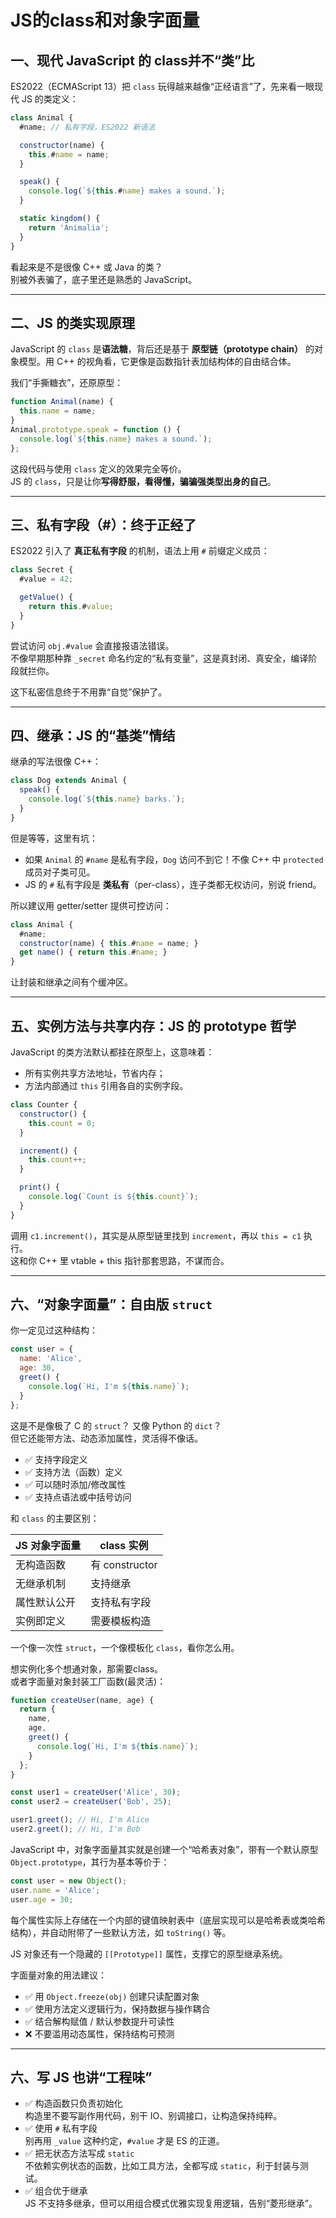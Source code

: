 # JS的class和对象字面量

## 一、现代 JavaScript 的 class并不“类”比

ES2022（ECMAScript 13）把 `class` 玩得越来越像“正经语言”了，先来看一眼现代 JS 的类定义：

```js
class Animal {
  #name; // 私有字段，ES2022 新语法

  constructor(name) {
    this.#name = name;
  }

  speak() {
    console.log(`${this.#name} makes a sound.`);
  }

  static kingdom() {
    return 'Animalia';
  }
}
```

看起来是不是很像 C++ 或 Java 的类？  
别被外表骗了，底子里还是熟悉的 JavaScript。

---

## 二、JS 的类实现原理

JavaScript 的 `class` 是**语法糖**，背后还是基于 **原型链（prototype chain）** 的对象模型。用 C++ 的视角看，它更像是函数指针表加结构体的自由结合体。

我们“手撕糖衣”，还原原型：

```js
function Animal(name) {
  this.name = name;
}
Animal.prototype.speak = function () {
  console.log(`${this.name} makes a sound.`);
};
```

这段代码与使用 `class` 定义的效果完全等价。  
JS 的 `class`，只是让你**写得舒服，看得懂，骗骗强类型出身的自己**。

---

## 三、私有字段（#）：终于正经了

ES2022 引入了 **真正私有字段** 的机制，语法上用 `#` 前缀定义成员：

```js
class Secret {
  #value = 42;

  getValue() {
    return this.#value;
  }
}
```

尝试访问 `obj.#value` 会直接报语法错误。  
不像早期那种靠 `_secret` 命名约定的“私有变量”，这是真封闭、真安全，编译阶段就拦你。

这下私密信息终于不用靠“自觉”保护了。

---

## 四、继承：JS 的“基类”情结

继承的写法很像 C++：

```js
class Dog extends Animal {
  speak() {
    console.log(`${this.name} barks.`);
  }
}
```

但是等等，这里有坑：

- 如果 `Animal` 的 `#name` 是私有字段，`Dog` 访问不到它！不像 C++ 中 `protected` 成员对子类可见。
- JS 的 `#` 私有字段是 **类私有**（per-class），连子类都无权访问，别说 friend。

所以建议用 getter/setter 提供可控访问：

```js
class Animal {
  #name;
  constructor(name) { this.#name = name; }
  get name() { return this.#name; }
}
```

让封装和继承之间有个缓冲区。

---

## 五、实例方法与共享内存：JS 的 prototype 哲学

JavaScript 的类方法默认都挂在原型上，这意味着：

- 所有实例共享方法地址，节省内存；
- 方法内部通过 `this` 引用各自的实例字段。

```js
class Counter {
  constructor() {
    this.count = 0;
  }

  increment() {
    this.count++;
  }

  print() {
    console.log(`Count is ${this.count}`);
  }
}
```

调用 `c1.increment()`，其实是从原型链里找到 `increment`，再以 `this = c1` 执行。  
这和你 C++ 里 vtable + this 指针那套思路，不谋而合。

---

## 六、“对象字面量”：自由版 `struct`

你一定见过这种结构：

```js
const user = {
  name: 'Alice',
  age: 30,
  greet() {
    console.log(`Hi, I'm ${this.name}`);
  }
};
```

这是不是像极了 C 的 `struct`？  又像 Python 的 `dict`？  
但它还能带方法、动态添加属性，灵活得不像话。

- ✅ 支持字段定义
- ✅ 支持方法（函数）定义
- ✅ 可以随时添加/修改属性
- ✅ 支持点语法或中括号访问

和 `class` 的主要区别：

| JS 对象字面量     | class 实例     |
|------------------|----------------|
| 无构造函数       | 有 constructor |
| 无继承机制       | 支持继承       |
| 属性默认公开     | 支持私有字段   |
| 实例即定义       | 需要模板构造   |

一个像一次性 `struct`，一个像模板化 `class`，看你怎么用。

想实例化多个想通对象，那需要class。  
或者字面量对象封装工厂函数(最灵活)：

```js
function createUser(name, age) {
  return {
    name,
    age,
    greet() {
      console.log(`Hi, I'm ${this.name}`);
    }
  };
}

const user1 = createUser('Alice', 30);
const user2 = createUser('Bob', 25);

user1.greet(); // Hi, I'm Alice
user2.greet(); // Hi, I'm Bob
```

JavaScript 中，对象字面量其实就是创建一个“哈希表对象”，带有一个默认原型 `Object.prototype`，其行为基本等价于：

```js
const user = new Object();
user.name = 'Alice';
user.age = 30;
```

每个属性实际上存储在一个内部的键值映射表中（底层实现可以是哈希表或类哈希结构），并自动附带了一些默认方法，如 `toString()` 等。

JS 对象还有一个隐藏的 `[[Prototype]]` 属性，支撑它的原型继承系统。

字面量对象的用法建议：

- ✅ 用 `Object.freeze(obj)` 创建只读配置对象
- ✅ 使用方法定义逻辑行为，保持数据与操作耦合
- ✅ 结合解构赋值 / 默认参数提升可读性
- ❌ 不要滥用动态属性，保持结构可预测

---

## 六、写 JS 也讲“工程味”

- ✅ 构造函数只负责初始化  
构造里不要写副作用代码，别干 IO、别调接口，让构造保持纯粹。
- ✅ 使用 `#` 私有字段  
别再用 `_value` 这种约定，`#value` 才是 ES 的正道。
- ✅ 把无状态方法写成 `static`  
不依赖实例状态的函数，比如工具方法，全都写成 `static`，利于封装与测试。
- ✅ 组合优于继承  
JS 不支持多继承，但可以用组合模式优雅实现复用逻辑，告别“菱形继承”。
